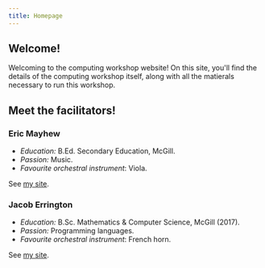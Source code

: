 ```yaml
---
title: Homepage
---
```


## Welcome!
Welcoming to the computing workshop website! On this site, you'll find the
details of the computing workshop itself, along with all the matierals
necessary to run this workshop.

## Meet the facilitators!

### Eric Mayhew

 * _Education:_ B.Ed. Secondary Education, McGill.
 * _Passion:_ Music.
 * _Favourite orchestral instrument_: Viola.

See [my site](https://emayhew.com/).

### Jacob Errington

 * _Education:_ B.Sc. Mathematics & Computer Science,  McGill (2017).
 * _Passion:_ Programming languages.
 * _Favourite orchestral instrument_: French horn.

See [my site](https://jerrington.me/).
